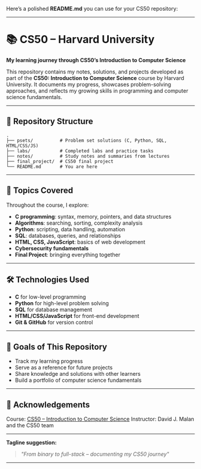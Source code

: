 Here’s a polished **README.md** you can use for your CS50 repository:

---

# 📚 CS50 – Harvard University

**My learning journey through CS50’s Introduction to Computer Science**

This repository contains my notes, solutions, and projects developed as part of the **CS50: Introduction to Computer Science** course by Harvard University. It documents my progress, showcases problem-solving approaches, and reflects my growing skills in programming and computer science fundamentals.

---

## 📂 Repository Structure

```
.
├── psets/          # Problem set solutions (C, Python, SQL, HTML/CSS/JS)
├── labs/           # Completed labs and practice tasks
├── notes/          # Study notes and summaries from lectures
├── final_project/  # CS50 final project
└── README.md       # You are here
```

---

## 🚀 Topics Covered

Throughout the course, I explore:

* **C programming**: syntax, memory, pointers, and data structures
* **Algorithms**: searching, sorting, complexity analysis
* **Python**: scripting, data handling, automation
* **SQL**: databases, queries, and relationships
* **HTML, CSS, JavaScript**: basics of web development
* **Cybersecurity fundamentals**
* **Final Project**: bringing everything together

---

## 🛠 Technologies Used

* **C** for low-level programming
* **Python** for high-level problem solving
* **SQL** for database management
* **HTML/CSS/JavaScript** for front-end development
* **Git & GitHub** for version control

---

## 🎯 Goals of This Repository

* Track my learning progress
* Serve as a reference for future projects
* Share knowledge and solutions with other learners
* Build a portfolio of computer science fundamentals

---

## 📜 Acknowledgements

Course: [CS50 – Introduction to Computer Science](https://cs50.harvard.edu/x/)
Instructor: David J. Malan and the CS50 team

---

**Tagline suggestion:**

> *"From binary to full-stack – documenting my CS50 journey"*

---

